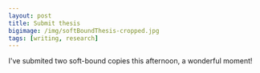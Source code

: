 ```yaml
---
layout: post
title: Submit thesis
bigimage: /img/softBoundThesis-cropped.jpg
tags: [writing, research]
---
```


I've submited two soft-bound copies this afternoon, a wonderful moment!
